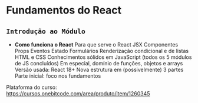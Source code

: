 <h1>Fundamentos do React</h1>

## `Introdução ao Módulo`
-  **Como funciona o React**
  Para que serve o React
  JSX
  Componentes
  Props
  Eventos
  Estado
  Formulários
  Renderização condicional e de listas
  HTML e CSS
  Conhecimentos sólidos em JavaScript (todos os 5 módulos de JS concluídos)
  Em especial, domínio de funções, objetos e arrays
  Versão usada: React 18+
  Nova estrutura em (possivelmente) 3 partes
  Parte inicial: foco nos fundamentos

  Plataforma do curso: https://cursos.onebitcode.com/area/produto/item/1260345
